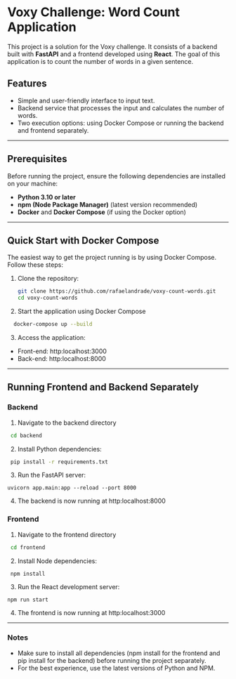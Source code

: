 # Voxy Challenge: Word Count Application

This project is a solution for the Voxy challenge. It consists of a backend built with **FastAPI** and a frontend developed using **React**. The goal of this application is to count the number of words in a given sentence.

## Features

- Simple and user-friendly interface to input text.
- Backend service that processes the input and calculates the number of words.
- Two execution options: using Docker Compose or running the backend and frontend separately.

---

## Prerequisites

Before running the project, ensure the following dependencies are installed on your machine:

- **Python 3.10 or later**
- **npm (Node Package Manager)** (latest version recommended)
- **Docker** and **Docker Compose** (if using the Docker option)

---

## Quick Start with Docker Compose

The easiest way to get the project running is by using Docker Compose. Follow these steps:

1. Clone the repository:
   ```bash
   git clone https://github.com/rafaelandrade/voxy-count-words.git
   cd voxy-count-words

2. Start the application using Docker Compose

```bash
  docker-compose up --build
```

3. Access the application:

- Front-end: http:localhost:3000
- Back-end: http:localhost:8000

---

## Running Frontend and Backend Separately

### Backend

1. Navigate to the backend directory
```bash 
 cd backend
```

2. Install Python dependencies:
```bash 
 pip install -r requirements.txt 
```

3. Run the FastAPI server:
```
uvicorn app.main:app --reload --port 8000
```

4. The backend is now running at http:localhost:8000

### Frontend

1. Navigate to the frontend directory
```bash 
 cd frontend
```

2. Install Node dependencies:
```bash 
 npm install
```

3. Run the React development server:
```
npm run start
```

4. The frontend is now running at http:localhost:3000

---

### Notes

- Make sure to install all dependencies (npm install for the frontend and pip install for the backend) before running the project separately.
- For the best experience, use the latest versions of Python and NPM.

